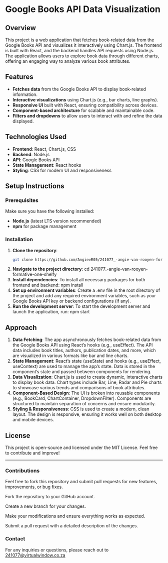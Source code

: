 # Google Books API Data Visualization

## Overview
This project is a web application that fetches book-related data from the Google Books API and visualizes it interactively using Chart.js. The frontend is built with React, and the backend handles API requests using Node.js. The application allows users to explore book data through different charts, offering an engaging way to analyze various book attributes.

## Features
- **Fetches data** from the Google Books API to display book-related information.
- **Interactive visualizations** using Chart.js (e.g., bar charts, line graphs).
- **Responsive UI** built with React, ensuring compatibility across devices.
- **Component-based architecture** for scalable and maintainable code.
- **Filters and dropdowns** to allow users to interact with and refine the data displayed.

## Technologies Used
- **Frontend**: React, Chart.js, CSS
- **Backend**: Node.js
- **API**: Google Books API
- **State Management**: React hooks
- **Styling**: CSS for modern UI and responsiveness

## Setup Instructions

### Prerequisites
Make sure you have the following installed:
- **Node.js** (latest LTS version recommended)
- **npm** for package management

### Installation

1. **Clone the repository**:
   ```bash
   git clone https://github.com/AngievR05/241077_-angie-van-rooyen-formative-one-shelfy.git
2. **Navigate to the project directory**:
   cd 241077_-angie-van-rooyen-formative-one-shelfy
3. **Install dependencies**: To install all necessary packages for both frontend and backend:
   npm install
4. **Set up environment variables**: Create a .env file in the root directory of the project and add any required environment variables, such as your Google Books API key or backend configurations (if any).
5. **Run the development server**: To start the development server and launch the application, run:
   npm start

## Approach
1. **Data Fetching**: The app asynchronously fetches book-related data from the Google Books API using React’s hooks (e.g., useEffect). The API data includes book titles, authors, publication dates, and more, which are visualized in various formats like bar and line charts.
2. **State Management**: React’s state (useState) and hooks (e.g., useEffect, useContext) are used to manage the app’s state. Data is stored in the component’s state and passed between components for rendering.
3. **Data Visualization**: Chart.js is used to create dynamic, interactive charts to display book data. Chart types include Bar, Line, Radar and Pie charts to showcase various trends and comparisons of book attributes.
4. **Component-Based Design**: The UI is broken into reusable components (e.g., BookCard, ChartContainer, DropdownFilter). Components are structured to maintain separation of concerns and ensure modularity.
5. **Styling & Responsiveness**: CSS is used to create a modern, clean layout. The design is responsive, ensuring it works well on both desktop and mobile devices.


## License
This project is open-source and licensed under the MIT License. Feel free to contribute and improve!

---
### Contributions
Feel free to fork this repository and submit pull requests for new features, improvements, or bug fixes.

Fork the repository to your GitHub account.

Create a new branch for your changes.

Make your modifications and ensure everything works as expected.

Submit a pull request with a detailed description of the changes.

### Contact
For any inquiries or questions, please reach out to 241077@virtualwindow.co.za 